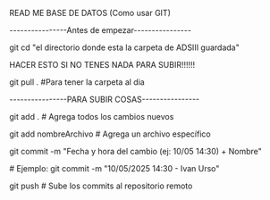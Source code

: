 READ ME BASE DE DATOS (Como usar GIT)



----------------Antes de empezar----------------

git cd "el directorio donde esta la carpeta de ADSIII guardada"

HACER ESTO SI NO TENES NADA PARA SUBIR!!!!!!

git pull .		#Para tener la carpeta al dia



----------------PARA SUBIR COSAS----------------

git add .               # Agrega todos los cambios nuevos

git add nombreArchivo   # Agrega un archivo específico



git commit -m "Fecha y hora del cambio (ej: 10/05 14:30) + Nombre"

\# Ejemplo: git commit -m "10/05/2025 14:30 - Ivan Urso"



git push                # Sube los commits al repositorio remoto



